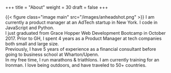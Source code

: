 +++
title = "About"
weight = 30
draft = false
+++

{{< figure class="image main" src="/images/anheadshot.png" >}}
I am currently a product manager at an AdTech startup in New York. I code in JavaScript and Python. <br />
I just graduated from Grace Hopper Web Development Bootcamp in October 2017. Prior to GH, I spent 4 years as a Product Manager at tech companies both small and large size. <br />
Previously, I have 5 years of experience as a financial consultant before going to business school at Wharton/Upenn. <br />
In my free time, I run marathons & triathlons. I am currently training for an Ironman. I love being outdoors, and have traveled to 50+ countries.